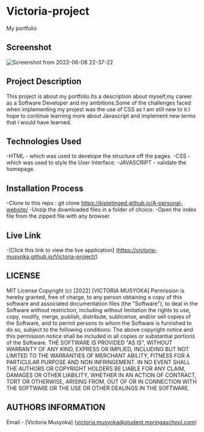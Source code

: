 # Victoria-project
My portfolio 
## Screenshot
![Screenshot from 2022-06-08 22-37-22](https://user-images.githubusercontent.com/106319114/172703492-06d0f481-e230-4b78-b144-3da816be570d.png)

## Project Description
This project is about my portfolio.Its a description about myself,my career as a Software Developer and my ambitions.Some of the challenges faced when implementing my projest was the use of CSS as I am still new to it.I hope to continue learning more about Javascript and implement  new terms that i would have learned.
## Technologies Used
-HTML - which was used to develope the structure off the pages.
-CSS - which was used to style the User Interface.
-JAVASCRIPT - validate the homepage.
## Installation Process
-Clone to this repo : git clone https://kipletinged.github.io/A-personal-website/
-Unzip the downloaded files in a folder of choice.
-Open the index file from the zipped file with any browser.
## Live Link
-[Click this link to view the live application]  (https://victoria-musyoka.github.io/Victoria-project/)
## LICENSE
MIT License
Copyright (c) [2022] [VICTORIA MUSYOKA]
Permission is hereby granted, free of charge, to any person obtaining a copy of this software and associated documentation files (the "Software"), to deal in the Software without restriction, including without limitation the rights to use, copy, modify, merge, publish, distribute, sublicense, and/or sell copies of the Software, and to permit persons to whom the Software is furnished to do so, subject to the following conditions:
The above copyright notice and this permission notice shall be included in all copies or substantial portions of the Software.
THE SOFTWARE IS PROVIDED "AS IS", WITHOUT WARRANTY OF ANY KIND, EXPRESS OR IMPLIED, INCLUDING BUT NOT LIMITED TO THE WARRANTIES OF MERCHANT ABILITY, FITNESS FOR A PARTICULAR PURPOSE AND NON INFRINGEMENT. IN NO EVENT SHALL THE AUTHORS OR COPYRIGHT HOLDERS BE LIABLE FOR ANY CLAIM, DAMAGES OR OTHER LIABILITY, WHETHER IN AN ACTION OF CONTRACT, TORT OR OTHERWISE, ARISING FROM, OUT OF OR IN CONNECTION WITH THE SOFTWARE OR THE USE OR OTHER DEALINGS IN THE SOFTWARE.
## AUTHORS INFORMATION
Email - [Victoria Musyoka] (victoria.musyoka@student.moringaschool.com)
